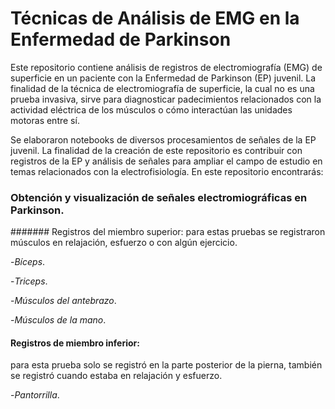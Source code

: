 # Técnicas de Análisis de EMG en la Enfermedad de Parkinson 

Este repositorio contiene análisis de registros de electromiografía (EMG) de superficie en un paciente con la Enfermedad de Parkinson (EP) juvenil. La finalidad de la técnica de electromiografía de superficie, la cual no es una prueba invasiva, sirve para diagnosticar padecimientos relacionados con la actividad eléctrica de los músculos o cómo interactúan las unidades motoras entre sí.

Se elaboraron notebooks de diversos procesamientos de señales de la EP juvenil. La finalidad de la creación de este repositorio es contribuir con registros de la EP y análisis de señales para ampliar el campo de estudio en temas relacionados con la electrofisiología. En este repositorio encontrarás:

### Obtención y visualización de señales electromiográficas en Parkinson.
####### Registros del miembro superior: para estas pruebas se registraron músculos en relajación, esfuerzo o con algún ejercicio. 
  
  -*Bíceps*.
  
  -*Triceps*.
  
  -*Músculos del antebrazo*.
  
  -*Músculos de la mano*. 

#### Registros de miembro inferior:
para esta prueba solo se registró en la parte posterior de la pierna, también se registró cuando estaba en relajación y esfuerzo. 

  -*Pantorrilla*. 

